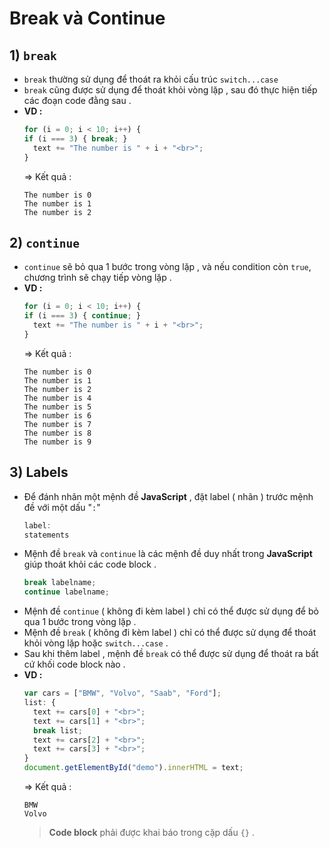 # Break và Continue
## **1) `break`**
- `break` thường sử dụng để thoát ra khỏi cấu trúc `switch...case`
- `break` cũng được sử dụng để thoát khỏi vòng lặp , sau đó thực hiện tiếp các đoạn code đằng sau .
- **VD :**
    ```js
    for (i = 0; i < 10; i++) {
    if (i === 3) { break; }
      text += "The number is " + i + "<br>";
    }
    ```
    => Kết quả :
    ```
    The number is 0
    The number is 1
    The number is 2
    ```
## **2) `continue`**
- `continue` sẽ bỏ qua 1 bước trong vòng lặp , và nếu condition còn `true`, chương trình sẽ chạy tiếp vòng lặp .
- **VD :**
    ```js
    for (i = 0; i < 10; i++) {
    if (i === 3) { continue; }
      text += "The number is " + i + "<br>";
    }
    ```
    => Kết quả :
    ```
    The number is 0
    The number is 1
    The number is 2
    The number is 4
    The number is 5
    The number is 6
    The number is 7
    The number is 8
    The number is 9
    ```
## **3) Labels**
- Để đánh nhãn một mệnh đề **JavaScript** , đặt label ( nhãn ) trước mệnh đề với một dấu "`:`"
    ```js
    label:
    statements
    ```
- Mệnh đề `break` và `continue` là các mệnh đề duy nhất trong **JavaScript** giúp thoát khỏi các code block .
    ```js
    break labelname;
	continue labelname;
	```
- Mệnh đề `continue` ( không đi kèm label ) chỉ có thể được sử dụng để bỏ qua 1 bước trong vòng lặp .
- Mệnh đề `break` ( không đi kèm label ) chỉ có thể được sử dụng để thoát khỏi vòng lặp hoặc `switch...case` .
- Sau khi thêm label , mệnh đề `break` có thể được sử dụng để thoát ra bất cứ khối code block nào .
- **VD :**
	```js
	var cars = ["BMW", "Volvo", "Saab", "Ford"];
	list: {
	  text += cars[0] + "<br>";
	  text += cars[1] + "<br>";
	  break list;
	  text += cars[2] + "<br>";
	  text += cars[3] + "<br>";
	}
	document.getElementById("demo").innerHTML = text;
	```
	=> Kết quả :
	```
	BMW
	Volvo
	```
	> **Code block** phải được khai báo trong cặp dấu `{}` .
	